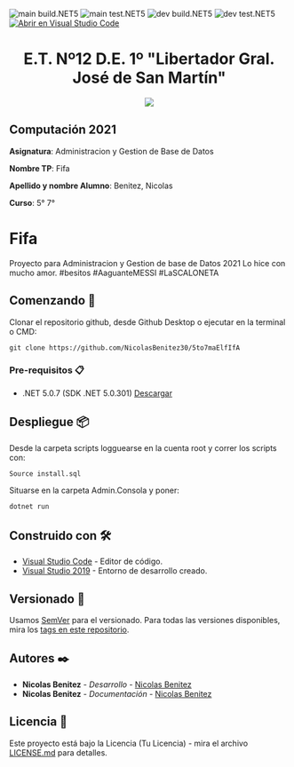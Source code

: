 <!-- Completa abajo cambiando ET12DE1Computacion a tu user|organización y template a tu repo, te recomiendo usar el Find & Replace de tu editor -->
![main build.NET5](https://github.com/NicolasBenitez30/5to7maElfIfA/workflows/main-build.NET5/badge.svg?branch=main) ![main test.NET5](https://github.com/NicolasBenitez30/5to7maElfIfA/workflows/main-test.NET5/badge.svg?branch=main)
![dev build.NET5](https://github.com/NicolasBenitez30/5to7maElfIfA/workflows/dev-build.NET5/badge.svg?branch=dev) ![dev test.NET5](https://github.com/NicolasBenitez30/5to7maElfIfA/workflows/dev-test.NET5/badge.svg?branch=dev)
[![Abrir en Visual Studio Code](https://open.vscode.dev/badges/open-in-vscode.svg)](https://open.vscode.dev/NicolasBenitez30/5to7maElfIfA)
<!-- Borra este comentario y linea después haber cambiado arriba las ocurrencias de tu usuario/repo -->

<h1 align="center">E.T. Nº12 D.E. 1º "Libertador Gral. José de San Martín"</h1>
<p align="center">
  <img src="https://et12.edu.ar/imgs/et12.png">
</p>

## Computación 2021

**Asignatura**: Administracion y Gestion de Base de Datos

**Nombre TP**: Fifa

**Apellido y nombre Alumno**: Benitez, Nicolas

**Curso**: 5° 7°

# Fifa

Proyecto para Administracion y Gestion de base de Datos 2021
Lo hice con mucho amor. #besitos #AaguanteMESSI #LaSCALONETA 

## Comenzando 🚀

Clonar el repositorio github, desde Github Desktop o ejecutar en la terminal o CMD:

```
git clone https://github.com/NicolasBenitez30/5to7maElfIfA
```

### Pre-requisitos 📋

- .NET 5.0.7 (SDK .NET 5.0.301) [Descargar](https://dotnet.microsoft.com/download/dotnet/5.0)

## Despliegue 📦

Desde la carpeta scripts logguearse en la cuenta root y correr los scripts con:
```bash
Source install.sql
```

Situarse en la carpeta Admin.Consola y poner:
```bash
dotnet run
```

## Construido con 🛠️

* [Visual Studio Code](https://code.visualstudio.com/#alt-downloads) - Editor de código.
* [Visual Studio 2019](https://visualstudio.microsoft.com/es/vs/) - Entorno de desarrollo creado.

## Versionado 📌

Usamos [SemVer](http://semver.org/) para el versionado. Para todas las versiones disponibles, mira los [tags en este repositorio](https://github.com/tuUser/tuRepo/tags).

## Autores ✒️

* **Nicolas Benitez** - *Desarrollo* - [Nicolas Benitez](https://github.com/NicolasBenitez30)
* **Nicolas Benitez** - *Documentación* - [Nicolas Benitez](#NicolasBenitez)

## Licencia 📄

Este proyecto está bajo la Licencia (Tu Licencia) - mira el archivo [LICENSE.md](LICENSE.md) para detalles.
